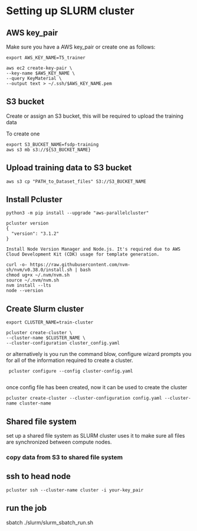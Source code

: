 # Setting up SLURM cluster

## AWS key_pair
Make sure you have a AWS key_pair or create one as follows:

```
export AWS_KEY_NAME=T5_trainer

aws ec2 create-key-pair \
--key-name $AWS_KEY_NAME \
--query KeyMaterial \
--output text > ~/.ssh/$AWS_KEY_NAME.pem

```

## S3 bucket

Create or assign an S3 bucket, this will be required to upload the training data

To create one 
```
export S3_BUCKET_NAME=fsdp-training 
aws s3 mb s3://${S3_BUCKET_NAME}

```
## Upload training data to S3 bucket

```
aws s3 cp "PATH_to_Dataset_files" S3://S3_BUCKET_NAME

```

## Install Pcluster

```
python3 -m pip install --upgrade "aws-parallelcluster"

pcluster version
{
  "version": "3.1.2"
}

Install Node Version Manager and Node.js. It's required due to AWS Cloud Development Kit (CDK) usage for template generation.

curl -o- https://raw.githubusercontent.com/nvm-sh/nvm/v0.38.0/install.sh | bash
chmod ug+x ~/.nvm/nvm.sh
source ~/.nvm/nvm.sh
nvm install --lts
node --version

```

## Create Slurm cluster
```
export CLUSTER_NAME=train-cluster

pcluster create-cluster \
--cluster-name $CLUSTER_NAME \
--cluster-configuration cluster_config.yaml

```
or alternatively is you run the command blow, configure wizard prompts you for all of the information required to create a cluster.
```
 pcluster configure --config cluster-config.yaml
 
```
once config file has been created, now it can be used to create the cluster

```
pcluster create-cluster --cluster-configuration config.yaml --cluster-name cluster-name

```

## Shared file system 
set up a shared file system as SLURM cluster uses it to make sure all files are synchronized between compute nodes.

### copy data from S3 to shared file system

## ssh to head node

```
pcluster ssh --cluster-name cluster -i your-key_pair

```

## run the job
sbatch ./slurm/slurm_sbatch_run.sh

